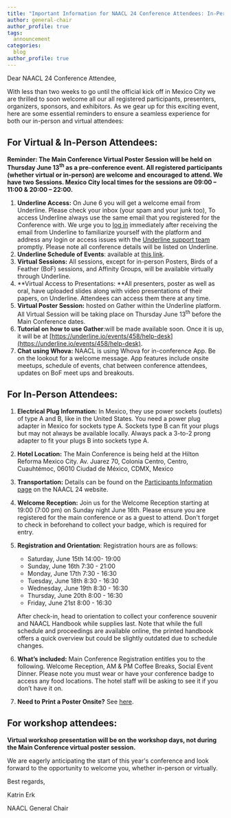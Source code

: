 ```yaml
---
title: "Important Information for NAACL 24 Conference Attendees: In-Person & Virtual"
author: general-chair
author_profile: true
tags:
  announcement
categories:
  blog
author_profile: true
---
```


Dear NAACL 24 Conference Attendee,

With less than two weeks to go until the official kick off in Mexico City we are thrilled to soon welcome all our all registered participants, presenters, organizers, sponsors, and exhibitors. As we gear up for this exciting event, here are some essential reminders to ensure a seamless experience for both our in-person and virtual attendees:

## For Virtual & In-Person Attendees:

**Reminder: The Main Conference Virtual Poster Session will be held on Thursday June 13<sup>th</sup> as a pre-conference event. All registered participants (whether virtual or in-person) are welcome and encouraged to attend. We have two Sessions. Mexico City local times for the sessions are 09:00 – 11:00 & 20:00 – 22:00.**

1. **Underline Access:** On June 6 you will get a welcome email from Underline. Please check your inbox (your spam and your junk too), To access Underline always use the same email that you registered for the Conference with. We urge you to [log in](https://underline.io/events/458/reception) immediately after receiving the email from Underline to familiarize yourself with the platform and address any login or access issues with the [Underline support team](mailto:naacl2024@underline.io) promptly. Please note all conference details will be listed on Underline. 
2. **Underline Schedule of Events**: available at [this link](https://underline.io/events/458/schedule?timeZone=America%2FMexico_City&day=2024-06-13T07%3A00%3A00.000Z). 
3. **Virtual Sessions:** All sessions, except for in-person Posters, Birds of a Feather (BoF) sessions, and Affinity Groups, will be available virtually through Underline.
4. **Virtual Access to Presentations: **All presenters, poster as well as oral, have uploaded slides along with video presentations of their papers, on Underline. Attendees can access them there at any time.
5. **Virtual Poster Session:** hosted on Gather within the Underline platform. All Virtual Session will be taking place on Thursday June 13<sup>th</sup> before the Main Conference dates.
6. **Tutorial on how to use Gather**:will be made available soon. Once it is up, it will be at [https://underline.io/events/458/help-desk](https://underline.io/events/458/help-desk).
7. **Chat using Whova:** NAACL is using Whova for in-conference App. Be on the lookout for a welcome message. App features include onsite meetups, schedule of events, chat between conference attendees, updates on BoF meet ups and breakouts. 

## For In-Person Attendees:

1. **Electrical Plug Information:** In Mexico, they use power sockets (outlets) of type A and B, like in the United States. You need a power plug adapter in Mexico for sockets type A. Sockets type B can fit your plugs but may not always be available locally. Always pack a 3-to-2 prong adapter to fit your plugs B into sockets type A.
2. **Hotel Location:** The Main Conference is being held at the Hilton Reforma Mexico City. Av. Juarez 70, Colonia Centro, Centro, Cuauhtémoc, 06010 Ciudad de México, CDMX, Mexico
3. **Transportation:** Details can be found on the [Participants Information page](https://2024.naacl.org/participants/venue/) on the NAACL 24 website. 
4. **Welcome Reception:** Join us for the Welcome Reception starting at 19:00 (7:00 pm) on Sunday night June 16th. Please ensure you are registered for the main conference or as a guest to attend. Don't forget to check in beforehand to collect your badge, which is required for entry.
5. **Registration and Orientation**: Registration hours are as follows:

   - Saturday, June 15th 14:00- 19:00  
   - Sunday, June 16th 7:30 - 21:00 
   - Monday, June 17th 7:30 - 16:30 
   - Tuesday, June 18th 8:30 - 16:30
   - Wednesday, June 19th 8:30 - 16:30
   - Thursday, June 20th 8:00 - 16:30 
   - Friday, June 21st 8:00 - 16:30 
    
   After check-in, head to orientation to collect your conference souvenir and NAACL Handbook while supplies last. Note that while the full schedule and proceedings are available online, the printed handbook offers a quick overview but could be slightly outdated due to schedule changes.

6. **What’s included:** Main Conference Registration entitles you to the following. Welcome Reception, AM & PM Coffee Breaks, Social Event Dinner. Please note you must wear or have your conference badge to access any food locations. The hotel staff will be asking to see it if you don’t have it on. 
7. **Need to Print a Poster Onsite?** See [here](https://2024.naacl.org/participants/presenter-faq/#in-person-posters). 

## For workshop attendees: 

**Virtual workshop presentation will be on the workshop days, not during the Main Conference virtual poster session.**


We are eagerly anticipating the start of this year's conference and look forward to the opportunity to welcome you, whether in-person or virtually.


Best regards,

Katrin Erk 

NAACL General Chair
